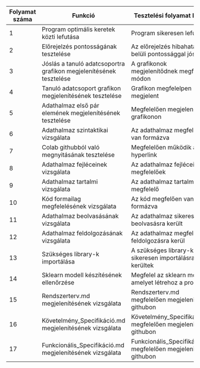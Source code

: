 | Folyamat száma  | Funkció | Tesztelési folyamat leírása | Végkifejlet | Teszter Neve | Időpont|
| ------------- | ------------- | ------------- | ------------- | ------------- | ------------- |
| 1  | Program optimális keretek közti lefutása | Program sikeresen lefutott| Sikeres |  Bohunka Mátyás | 2022.01.08 |
| 2  | Előrejelzés pontosságának tesztelése  | Az előrejelzés hibahatáron belüli pontossággal jósolt| Sikeres | Bohunka Mátyás | 2022.01.08
| 3  | Jóslás a tanuló adatcsoportra grafikon megjelenítésének tesztelése  | A grafikonok megjelenítődnek megfelelő módon| Sikeres |  Bohunka Mátyás | 2022.01.08 |
| 4  | Tanuló adatcsoport grafikon megjelenítésének tesztelése | Grafikon megfelelpen megjelent | Sikeres | Bohunka Mátyás | 2022.01.08 |
| 5  | Adathalmaz első pár elemének megjelenítésének tesztelése  | Megfelelően megjelennek grafikonon | Sikeres | Bohunka Mátyás | 2022.01.08 |
| 6 | Adathalmaz szintaktikai vizsgálata  | Az adathalmaz megfelően van formázva | Sikeres | Bohunka Mátyás | 2022.01.08 |
| 7 | Colab githubból való megnyitásának tesztelése  | Megfelelően működik a hyperlink | Sikeres | Bohunka Mátyás | 2022.01.08 |
| 8 | Adathalmaz fejléceinek vizsgálata | Az adathalmaz fejlécei megfelelőek | Sikeres | Bohunka Mátyás | 2022.01.08 |
| 9 | Adathalmaz tartalmi vizsgálata  | Az adathalmaz tartalmilag megfelelő | Sikeres | Bohunka Mátyás | 2022.01.08 |
| 10 | Kód formailag megfelelésének vizsgálata  | Az kód megfelően van formázva | Sikeres | Bohunka Mátyás | 2022.01.08 |
| 11 | Adathalmaz beolvasásának vizsgálata | Az adathalmaz sikeresen beolvasásra került | Sikeres | Bohunka Mátyás | 2022.01.08 |
| 12 | Adathalmaz feldolgozásának vizsgálata  | Az adathalmaz megfelelően feldolgozásra kerül | Sikeres | Bohunka Mátyás | 2022.01.08 |
| 13 | Szükséges library-k importálása  | A szükséges library-k sikeresen importálásra kerültek | Sikeres | Bohunka Mátyás | 2022.01.08 |
| 14 | Sklearn modell készítésének ellenőrzése  | Megfelel az sklearn modell amelyet létrehoz a program | Sikeres | Bohunka Mátyás | 2022.01.08 |
| 15 | Rendszerterv.md megjelenítésének vizsgálata  | Rendszerterv.md megfelelően megjelenik githubon | Sikeres | Bohunka Mátyás | 2022.01.08 |
| 16 | Követelmény_Specifikáció.md megjelenítésének vizsgálata  | Követelmény_Specifikáció.md megfelelően megjelenik githubon | Sikeres | Bohunka Mátyás | 2022.01.08 |
| 17 | Funkcionális_Specifikáció.md megjelenítésének vizsgálata  | Funkcionális_Specifikáció.md megfelelően megjelenik githubon | Sikeres | Bohunka Mátyás | 2022.01.08 |